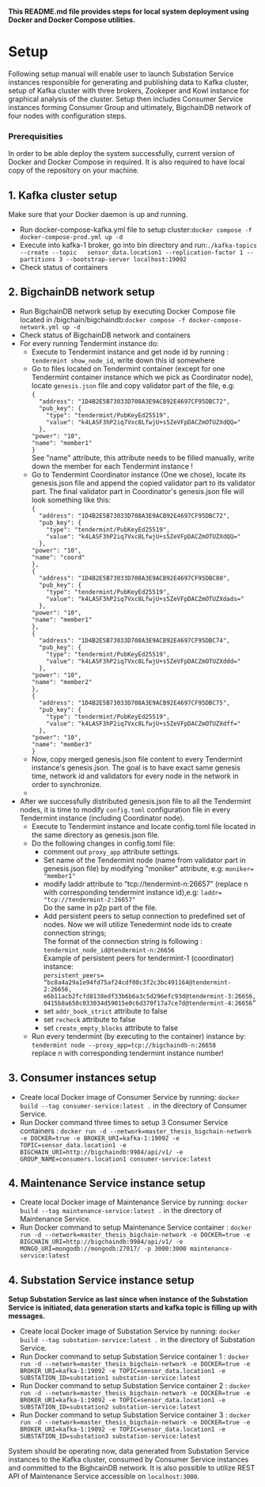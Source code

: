 <strong>This README.md file provides steps for local system deployment using Docker and Docker Compose utilities.</strong>

<h1>Setup</h1>

Following setup manual will enable user to launch Substation Service instances responsible for generating and publishing data to Kafka cluster, setup of Kafka cluster with three brokers, Zookeper and Kowl instance for graphical analysis of the cluster. Setup then includes Consumer Service instances forming Consumer Group and ultimately, BigchainDB network of four nodes with configuration steps.

<h3>Prerequisities</h3>
In order to be able deploy the system successfully, current version of Docker and Docker Compose in required. It is also required to have local copy of the repository on your machine.

<h2>1. Kafka cluster setup</h2>
Make sure that your Docker daemon is up and running.
<ul>
  <li>Run docker-compose-kafka.yml file to setup cluster:<code>docker compose -f docker-compose-prod.yml up -d</code></li>
  <li>Execute into kafka-1 broker, go into bin directory and run:<code>./kafka-topics --create --topic   sensor_data.location1 --replication-factor 1 --partitions 3 --bootstrap-server localhost:19092</code>
</li>
  <li>Check status of containers</li>
</ul>

<h2>2. BigchainDB network setup</h2>
<ul>
  <li>Run BigchainDB network setup by executing Docker Compose file located in /bigchain/bigchaindb:<code>docker compose -f docker-compose-network.yml up -d</code></li>
  <li>Check status of BigchainDB network and containers</code></li>
  <li>For every running Tendermint instance do:
    <ul>
      <li>Execute to Tendermint instance and get node id by running : <code>tendermint show_node_id</code>, write down this id somewhere</li>
      <li>Go to files located on Tendermint container (except for one Tendermint container instance which we pick as Coordinator node), locate <code>genesis.json</code> file and copy validator part of the file, e.g: <br>
      <code>{
  "address": "1D4B2E5B73033D708A3E9ACB92E4697CF95DBC72",
  "pub_key": {
    "type": "tendermint/PubKeyEd25519",
    "value": "k4LASF3hP2iq7Vxc8LfwjU+s5ZeVFpDACZmOTUZXdQQ="
  },
"power": "10",
"name": "member1"
}</code><br>
      See "name" attribute, this attribute needs to be filled manually, write down the member for each Tendermint instance !
      </li>
      <li>Go to Tendermint Coordinator instance (One we chose), locate its genesis.json file and append the copied validator part to its validator part. The final validator part in Coordinator's genesis.json file will look something like this:<br>
      <code>{
  "address": "1D4B2E5B73033D708A3E9ACB92E4697CF95DBC72",
  "pub_key": {
    "type": "tendermint/PubKeyEd25519",
    "value": "k4LASF3hP2iq7Vxc8LfwjU+s5ZeVFpDACZmOTUZXdQQ="
  },
"power": "10",
"name": "coord"
},
{
  "address": "1D4B2E5B73033D708A3E9ACB92E4697CF95DBC80",
  "pub_key": {
    "type": "tendermint/PubKeyEd25519",
    "value": "k4LASF3hP2iq7Vxc8LfwjU+s5ZeVFpDACZmOTUZXdads="
  },
"power": "10",
"name": "member1"
},
{
  "address": "1D4B2E5B73033D708A3E9ACB92E4697CF95DBC74",
  "pub_key": {
    "type": "tendermint/PubKeyEd25519",
    "value": "k4LASF3hP2iq7Vxc8LfwjU+s5ZeVFpDACZmOTUZXddd="
  },
"power": "10",
"name": "member2"
},
{
  "address": "1D4B2E5B73033D708A3E9ACB92E4697CF95DBC75",
  "pub_key": {
    "type": "tendermint/PubKeyEd25519",
    "value": "k4LASF3hP2iq7Vxc8LfwjU+s5ZeVFpDACZmOTUZXdff="
  },
"power": "10",
"name": "member3"
}</code>
      </li>
      <li>Now, copy merged genesis.json file content to every Tendermint instance's genesis.json. The goal is to have exact same genesis time, network id and validators for every node in the network in order to synchronize.</li>
      <li></li>
    </ul>
  </li>
  <li>
    After we successfully distributed genesis.json file to all the Tendermint nodes, it is time to modify <code>config.toml</code>  configuration file in every Tendermint instance (including Coordinator node).
    <ul>
      <li>
        Execute to Tendermint instance and locate config.toml file located in the same directory as genesis.json file.
      </li>  
      <li>
        Do the following changes in config.toml file:
        <ul>
          <li>
            comment out <code>proxy_app</code> attribute settings.
          </li>  
          <li>
            Set name of the Tendermint node (name from validator part in genesis.json file) by modifying "moniker" attribute, e.g: <code>moniker= "member1"</code>
          </li>  
          <li>
            modify laddr attribute to “tcp://tendermint-n:26657” (replace n with corresponding tendermint instance id),e.g: <code>laddr= "tcp://tendermint-2:26657"</code><br>
            Do the same in p2p part of the file.
          </li>
          <li>
            Add persistent peers to setup connection to predefined set of nodes. Now we will utilize Tenedermint node ids to create connection strings; <br>
            The format of the connection string is following : <code>tendermint_node_id@tendermint-n:26656</code><br>
            Example of persistent peers for tendermint-1 (coordinator) instance:<br>
            <code>persistent_peers= “bc8a4a29a1e94fd75af24cdf00c3f2c3bc491164@tendermint-2:26656, e6b11acb2fcfd8138edf33b6b6a3c5d296efc93d@tendermint-3:26656,
0415b8a650c033034d59015e0c6d370f17a7ce7d@tendermint-4:26656”</code>
          </li>
          <li>
            set <code>addr_book_strict</code> attribute to false
          </li>
          <li>
            set <code>recheck</code> attribute to false
          </li>
          <li>
            set <code>create_empty_blocks</code> attribute to false
          </li>
        </ul>  
      </li> 
      <li>
        Run every tendermint (by executing to the container) instance by: <code>tendermint node --proxy_app=tcp://bigchaindb-n:26658</code> <br>
        replace n with corresponding tendermint instance number!
      </li>
    </ul>
  </li>
</ul>

 <h2>3. Consumer instances setup</h2>

 <ul>
   <li>
     Create local Docker image of Consumer Service by running: <code>docker build --tag consumer-service:latest .</code> in the directory of Consumer Service. 
   </li>
   <li>
      Run Docker command three times to setup 3 Consumer Service containers : <code>docker run -d --network=master_thesis_bigchain-network -e DOCKER=true -e BROKER_URI=kafka-1:19092 -e TOPIC=sensor_data.location1 -e BIGCHAIN_URI=http://bigchaindb:9984/api/v1/ -e GROUP_NAME=consumers.location1 consumer-service:latest</code>
   </li>
 </ul>

 <h2>4. Maintenance Service instance setup</h2>

 <ul>
   <li>
     Create local Docker image of Maintenance Service by running: <code>docker build --tag maintenance-service:latest .</code> in the directory of Maintenance Service. 
   </li>
   <li>
      Run Docker command to setup Maintenance Service container : <code>docker run -d --network=master_thesis_bigchain-network -e DOCKER=true -e BIGCHAIN_URI=http://bigchaindb:9984/api/v1/ -e MONGO_URI=mongodb://mongodb:27017/ -p 3000:3000 maintenance-service:latest</code>
   </li>
 </ul>

 <h2>4. Substation Service instance setup</h2>

 <strong> Setup Substation Service as last since when instance of the Substation Service is initiated, data generation starts and kafka topic is filling up with messages.</strong>

 <ul>
   <li>
     Create local Docker image of Substation Service by running: <code>docker build --tag substation-service:latest .</code> in the directory of Substation Service. 
   </li>
   <li>
      Run Docker command to setup Substation Service container 1 : <code>docker run -d --network=master_thesis_bigchain-network -e DOCKER=true -e BROKER_URI=kafka-1:19092 -e TOPIC=sensor_data.location1 -e SUBSTATION_ID=substation1 substation-service:latest</code>
   </li>
   <li>
      Run Docker command to setup Substation Service container 2 : <code>docker run -d --network=master_thesis_bigchain-network -e DOCKER=true -e BROKER_URI=kafka-1:19092 -e TOPIC=sensor_data.location1 -e SUBSTATION_ID=substation2 substation-service:latest</code>
   </li>
   <li>
      Run Docker command to setup Substation Service container 3 : <code>docker run -d --network=master_thesis_bigchain-network -e DOCKER=true -e BROKER_URI=kafka-1:19092 -e TOPIC=sensor_data.location1 -e SUBSTATION_ID=substation3 substation-service:latest</code>
   </li>
 </ul>

 System should be operating now, data generated from Substation Service instances to the Kafka cluster, consumed by Consumer Service instances and committed to the BighcainDB network. It is also possible to utilize REST API of Maintenance Service accessible on <code>localhost:3000</code>.
  
